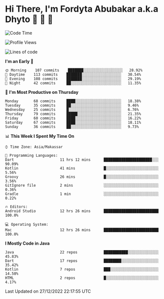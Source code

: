 # Hi There, I'm Fordyta Abubakar a.k.a Dhyto 👋 👋 👋 

<!--
**DhytoDev/dhytodev** is a ✨ _special_ ✨ repository because its `README.md` (this file) appears on your GitHub profile.

Here are some ideas to get you started:

- 🔭 I’m currently working on ...
- 🌱 I’m currently learning ...
- 👯 I’m looking to collaborate on ...
- 🤔 I’m looking for help with ...
- 💬 Ask me about ...
- 📫 How to reach me: ...
- 😄 Pronouns: ...
- ⚡ Fun fact: ...
-->

<!--START_SECTION:waka-->
![Code Time](http://img.shields.io/badge/Code%20Time-1%2C849%20hrs%2036%20mins-blue)

![Profile Views](http://img.shields.io/badge/Profile%20Views-0-blue)

![Lines of code](https://img.shields.io/badge/From%20Hello%20World%20I%27ve%20Written-135%20Thousand%20lines%20of%20code-blue)

**I'm an Early 🐤** 

```text
🌞 Morning    107 commits    ███████░░░░░░░░░░░░░░░░░░   28.92% 
🌆 Daytime    113 commits    ███████░░░░░░░░░░░░░░░░░░   30.54% 
🌃 Evening    108 commits    ███████░░░░░░░░░░░░░░░░░░   29.19% 
🌙 Night      42 commits     ██░░░░░░░░░░░░░░░░░░░░░░░   11.35%

```
📅 **I'm Most Productive on Thursday** 

```text
Monday       68 commits     ████░░░░░░░░░░░░░░░░░░░░░   18.38% 
Tuesday      35 commits     ██░░░░░░░░░░░░░░░░░░░░░░░   9.46% 
Wednesday    25 commits     █░░░░░░░░░░░░░░░░░░░░░░░░   6.76% 
Thursday     79 commits     █████░░░░░░░░░░░░░░░░░░░░   21.35% 
Friday       60 commits     ████░░░░░░░░░░░░░░░░░░░░░   16.22% 
Saturday     67 commits     ████░░░░░░░░░░░░░░░░░░░░░   18.11% 
Sunday       36 commits     ██░░░░░░░░░░░░░░░░░░░░░░░   9.73%

```


📊 **This Week I Spent My Time On** 

```text
⌚︎ Time Zone: Asia/Makassar

💬 Programming Languages: 
Dart                     11 hrs 12 mins      ██████████████████████░░░   90.09% 
Kotlin                   41 mins             █░░░░░░░░░░░░░░░░░░░░░░░░   5.56% 
Groovy                   26 mins             █░░░░░░░░░░░░░░░░░░░░░░░░   3.56% 
GitIgnore file           2 mins              ░░░░░░░░░░░░░░░░░░░░░░░░░   0.36% 
Gradle                   1 min               ░░░░░░░░░░░░░░░░░░░░░░░░░   0.22%

🔥 Editors: 
Android Studio           12 hrs 26 mins      █████████████████████████   100.0%

💻 Operating System: 
Mac                      12 hrs 26 mins      █████████████████████████   100.0%

```

**I Mostly Code in Java** 

```text
Java                     22 repos            ███████████░░░░░░░░░░░░░░   45.83% 
Dart                     17 repos            ████████░░░░░░░░░░░░░░░░░   35.42% 
Kotlin                   7 repos             ███░░░░░░░░░░░░░░░░░░░░░░   14.58% 
HTML                     2 repos             █░░░░░░░░░░░░░░░░░░░░░░░░   4.17%

```



 Last Updated on 27/12/2022 22:17:55 UTC
<!--END_SECTION:waka-->
